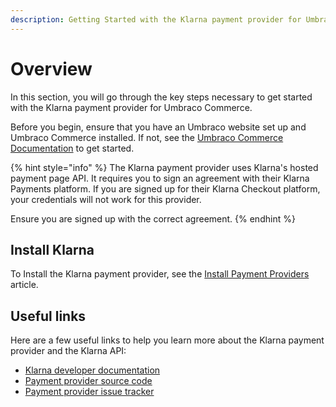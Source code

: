 ```yaml
---
description: Getting Started with the Klarna payment provider for Umbraco Commerce.
---
```


# Overview

In this section, you will go through the key steps necessary to get started with the Klarna payment provider for Umbraco Commerce.

Before you begin, ensure that you have an Umbraco website set up and Umbraco Commerce installed. If not, see the [Umbraco Commerce Documentation](https://docs.umbraco.com/umbraco-commerce/) to get started.

{% hint style="info" %}
The Klarna payment provider uses Klarna's hosted payment page API. It requires you to sign an agreement with their Klarna Payments platform. If you are signed up for their Klarna Checkout platform, your credentials will not work for this provider.

Ensure you are signed up with the correct agreement.
{% endhint %}

## Install Klarna

To Install the Klarna payment provider, see the [Install Payment Providers](../install-payment-providers.md) article.

## Useful links

Here are a few useful links to help you learn more about the Klarna payment provider and the Klarna API:

* [Klarna developer documentation](https://docs.klarna.com/)
* [Payment provider source code](https://github.com/umbraco/Umbraco.Commerce.PaymentProviders.Klarna)
* [Payment provider issue tracker](https://github.com/umbraco/Umbraco.Commerce.Issues/issues)
